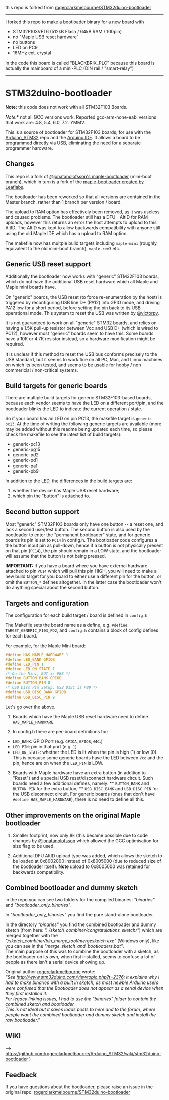 this repo is forked from [rogerclarkmelbourne/STM32duino-bootloader](https://github.com/rogerclarkmelbourne/STM32duino-bootloader)  
  
----  


I forked this repo to make a bootloader binary for a new board with
* STM32F103VET6 (512kB Flash / 64kB RAM / 100pin)
* no "Maple USB reset hardware"
* no buttons 
* LED on PC9 
* 16MHz ext. crystal

In the code this board is called "BLACKBRIX_PLC" because this board is actually the mainboard of a mini-PLC (DIN rail / "smart-relay")  


----  

# STM32duino-bootloader

**Note:** this code does not work with all STM32F103 Boards.

*Note:** not all GCC versions work. Reported gcc-arm-none-eabi versions that work are: 4.8, 5.4, 6.0, 7.2. YMMV.

This is a source of bootloader for STM32F103 boards, for use with the [Arduino_STM32](https://github.com/rogerclarkmelbourne/Arduino_STM32) repo and the [Arduino IDE](https://www.arduino.cc/en/Main/Software). It allows a board to be programmed directly via USB, eliminating the need for a separate programmer hardware.

## Changes

This repo is a fork of [@jonatanolofsson's maple-bootloader](https://github.com/jonatanolofsson/maple-bootloader) (mini-boot branch), which in turn is a fork of the [maple-bootloader created by Leaflabs](http://github.com/leaflabs/maple-bootloader).

The bootloader has been reworked so that all versions are contained in the Master branch, rather than 1 branch per version / board.

The upload to RAM option has effectively been removed, as it was useless and caused problems.
The bootloader still has a DFU - AltID for RAM uploads, however this returns an error the host attempts to upload to this AltID. The AltID was kept to allow backwards compatibility with anyone still using the old Maple IDE which has a upload to RAM option.

The makefile now has multple build targets including `maple-mini` (roughly equivalent to the old mini-boot branch), `maple-rev3` etc.

## Generic USB reset support

Additionally the bootloader now works with "generic" STM32F103 boards, which do not have the additional USB reset hardware which all Maple and Maple mini boards have.

On "generic" boards, the USB reset (to force re-enumeration by the host) is triggered by reconfiguring USB line D+ (PA12) into GPIO mode, and driving PA12 low for a short period, before setting the pin back to its USB operational mode.
This system to reset the USB was written by [@victorpv](https://github.com/victorpv).

It is not guaranteed to work on all "generic" STM32 boards, and relies on having a 1.5K pull-up resistor between Vcc and USB D+ (which is wired to PC12), however most "generic" boards seem to have this. Some boards have a 10K or 4.7K resistor instead, so a hardware modification might be required.

It is unclear if this method to reset the USB bus conforms precisely to the USB standard, but it seems to work fine on all PC, Mac, and Linux machines on which its been tested, and seems to be usable for hobby / non commericial / non-critical systems.

## Build targets for generic boards

There are multiple build targets for generic STM32F103-based boards, because each vendor seems to have the LED on a different port/pin, and the bootloader blinks the LED to indicate the current operation / state.

So if your board has an LED on pin PC13, the makefile target is `generic-pc13`. At the time of writing the following generic targets are available (more may be added without this readme being updated each time, so please check the makefile to see the latest list of build targets):

* generic-pc13
* generic-pg15
* generic-pd2
* generic-pd1
* generic-pa1
* generic-pb9

In addition to the LED, the differences in the build targets are:
1. whether the device has Maple USB reset hardware;
2. which pin the "button" is attached to.

## Second button support

Most "generic" STM32F103 boards only have one button -- a reset one, and lack a second user/test button. The second button is also used by the bootloader to enter the "permanent bootloader" state, and for generic boards its pin is set to `PC14` in config.h. The bootloader code configures a the button input pin as pull-down, hence if a button is not physically present on that pin (`PC14`), the pin should remain in a LOW state, and the bootloader will assume that the button is not being pressed.

**IMPORTANT:** If you have a board where you have external hardware attached to pin `PC14` which will pull this pin HIGH, you will need to make a new build target for you board to either use a different pin for the button, or omit the `BUTTON_*` defines altogether. In the latter case the bootloader won't do anything special about the second button.


## Targets and configuration

The configuration for each build target / board is defined in `config.h`.

The Makefile sets the board name as a define, e.g. `#define TARGET_GENERIC_F103_PD2`, and `config.h` contains a block of config defines for each board.

For example, for the Maple Mini board:

```c
#define HAS_MAPLE_HARDWARE 1
#define LED_BANK GPIOB
#define LED_PIN 1
#define LED_ON_STATE 1
/* On the Mini, BUT is PB8 */
#define BUTTON_BANK GPIOB
#define BUTTON_PIN 8
/* USB Disc Pin Setup. USB DISC is PB9 */
#define USB_DISC_BANK GPIOB
#define USB_DISC_PIN 9
```

Let's go over the above.

1. Boards which have the Maple USB reset hardware need to define `HAS_MAPLE_HARDWARE`.

2. In config.h there are per-board definitions for:
* `LED_BANK`: GPIO Port (e.g. `GPIOA`, `GPIOB`, etc.)
* `LED_PIN`: pin in that port (e.g. `1`)
* `LED_ON_STATE`: whether the LED is lit when the pin is high (1) or low (0). This is because some generic boards have the LED between `Vcc` and the pin, hence are on when the `LED_PIN` is LOW.

3. Boards with Maple hardware have an extra button (in addition to "Reset") and a special USB reset/disconnect hardware circuit. Such boards need a few additional defines, namely:
** `BUTTON_BANK` and `BUTTON_PIN` for the extra button;
** `USB_DISC_BANK` and `USB_DISC_PIN` for the USB disconnect circuit.
For generic boards (ones that don't have `#define HAS_MAPLE_HARDWARE`), there is no need to define all this.

## Other improvements on the original Maple bootloader

1. Smaller footprint, now only 8k (this became possible due to code changes by [@jonatanolofsson](https://github.com/jonatanolofsson) which allowed the GCC optimisation for size flag to be used.

2. Additional DFU AltID upload type was added, which allows the sketch to be loaded at 0x8002000 instead of 0x8005000 (due to reduced size of the bootloader itself). **Note** upload to 0x8005000 was retained for backwards compatibility.

## Combined bootloader and dummy sketch

in the repo you can see two folders for the compiled binaries: *"binaries"* and *"bootloader_only_binaries"*.  

In *"bootloader_only_binaries"* you find the pure stand-alone bootloader.  

In the directory *"binaries"* you find the combined bootloader and dummy sketch (from here: *"../sketch_combiner/congratulations_sketch/"*) which are merged together with the *"/sketch_combiner/bin_merge_tool/mergesketch.exe"* (Windows only), like you can see in the *"merge_sketch_and_bootloaders.bat"*.  
The main purpose of this was to combine the bootloader with a sketch, as the bootloader on its own, when first installed, seems to confuse a lot of people as there isn't a serial device showing up.  

Original author [rogerclarkmelbourne](https://github.com/rogerclarkmelbourne) wrote:  
*"See http://www.stm32duino.com/viewtopic.php?t=2376: it explains why I had to make binaries with a built in sketch, as most newbie Arduino users were confused that the Bootloader does not appear as a serial device when they first installed it.  
For legacy linking issues, I had to use the "binaries" folder to contain the combined sketch and bootloader.  
This is not ideal but it saves loads posts to here and to the forum, where people want the combined bootloader and dummy sketch and install the raw bootloader."*  

## WIKI

--> https://github.com/rogerclarkmelbourne/Arduino_STM32/wiki/stm32duino-bootloader )  

## Feedback

If you have questions about the bootloader, please raise an issue in the original repo: [rogerclarkmelbourne/STM32duino-bootloader](https://github.com/rogerclarkmelbourne/STM32duino-bootloader)


